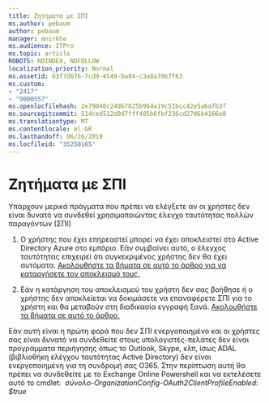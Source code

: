 ```yaml
---
title: Ζητήματα με ΣΠΙ
ms.author: pebaum
author: pebaum
manager: mnirkhe
ms.audience: ITPro
ms.topic: article
ROBOTS: NOINDEX, NOFOLLOW
localization_priority: Normal
ms.assetid: 63f7d676-7cd9-4549-ba84-c3a8a7867f63
ms.custom:
- "2417"
- "9000557"
ms.openlocfilehash: 2e79040c249b7825b964a19c51bcc42e5a6afb3f
ms.sourcegitcommit: 514ced512d0d7fff485b6fbf236cd27d6b4166e0
ms.translationtype: MT
ms.contentlocale: el-GR
ms.lasthandoff: 06/26/2019
ms.locfileid: "35250165"
---
```

# <a name="issues-with-mfa"></a>Ζητήματα με ΣΠΙ
Υπάρχουν μερικά πράγματα που πρέπει να ελέγξετε αν οι χρήστες δεν είναι δυνατό να συνδεθεί χρησιμοποιώντας έλεγχο ταυτότητας πολλών παραγόντων (ΣΠΙ)

1. Ο χρήστης που έχει επηρεαστεί μπορεί να έχει αποκλειστεί στο Active Directory Azure στο εμπόριο. Εάν συμβαίνει αυτό, ο έλεγχος ταυτότητας επιχειρεί ότι συγκεκριμένος χρήστης δεν θα έχει αυτόματα. [Ακολουθήστε τα βήματα σε αυτό το άρθρο για να καταργήσετε τον αποκλεισμό τους.](https://docs.microsoft.com/azure/active-directory/authentication/howto-mfa-mfasettings#block-and-unblock-users)

2. Εάν η κατάργηση του αποκλεισμού του χρήστη δεν σας βοήθησε ή ο χρήστης δεν αποκλείεται να δοκιμάσετε να επαναφέρετε ΣΠΙ για το χρήστη και θα μεταβούν στη διαδικασία εγγραφή ξανά. [Ακολουθήστε τα βήματα σε αυτό το άρθρο.](https://docs.microsoft.com/azure/active-directory/authentication/howto-mfa-userdevicesettings#require-users-to-provide-contact-methods-again)

Εάν αυτή είναι η πρώτη φορά που δεν ΣΠΙ ενεργοποιημένο και οι χρήστες σας είναι δυνατό να συνδεθείτε στους υπολογιστές-πελάτες δεν είναι προγράμματα περιήγησης όπως το Outlook, Skype, κλπ, ίσως ADAL (βιβλιοθήκη ελέγχου ταυτότητας Active Directory) δεν είναι ενεργοποιημένη για τη συνδρομή σας O365. Στην περίπτωση αυτή θα πρέπει να συνδεθείτε με το Exchange Online Powershell και να εκτελέσετε αυτό το cmdlet:  *σύνολο-OrganizationConfig-OAuth2ClientProfileEnabled: $true*